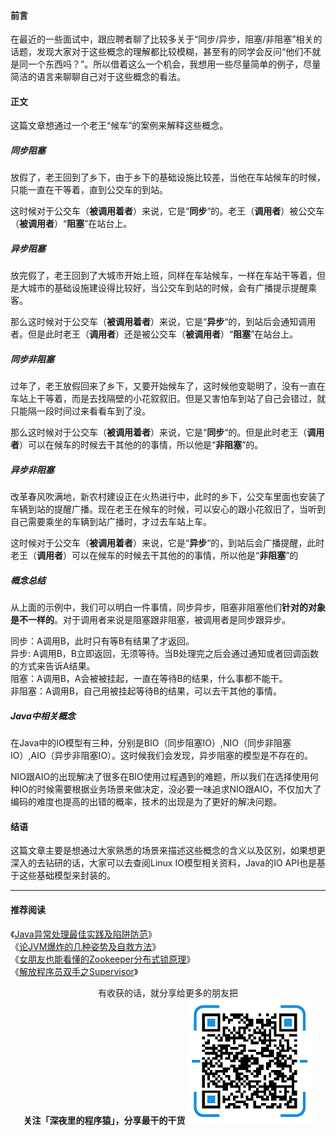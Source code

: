 #### 前言
在最近的一些面试中，跟应聘者聊了比较多关于“同步/异步，阻塞/非阻塞”相关的话题，发现大家对于这些概念的理解都比较模糊，甚至有的同学会反问“他们不就是同一个东西吗？”。所以借着这么一个机会，我想用一些尽量简单的例子，尽量简洁的语言来聊聊自己对于这些概念的看法。

#### 正文
这篇文章想通过一个老王“候车”的案例来解释这些概念。  

##### 同步阻塞
放假了，老王回到了乡下，由于乡下的基础设施比较差，当他在车站候车的时候，只能一直在干等着，直到公交车的到站。

这时候对于公交车（**被调用着者**）来说，它是“**同步**“的。老王（**调用者**）被公交车（**被调用者**）“**阻塞**”在站台上。

##### 异步阻塞
放完假了，老王回到了大城市开始上班，同样在车站候车，一样在车站干等着，但是大城市的基础设施建设得比较好，当公交车到站的时候，会有广播提示提醒乘客。

那么这时候对于公交车（**被调用着者**）来说，它是“**异步**“的，到站后会通知调用者。但是此时老王（**调用者**）还是被公交车（**被调用者**）“**阻塞**”在站台上。

##### 同步非阻塞

过年了，老王放假回来了乡下，又要开始候车了，这时候他变聪明了，没有一直在车站上干等着，而是去找隔壁的小花叙叙旧。但是又害怕车到站了自己会错过，就只能隔一段时间过来看看车到了没。

那么这时候对于公交车（**被调用着者**）来说，它是“**同步**“的。但是此时老王（**调用者**）可以在候车的时候去干其他的的事情，所以他是“**非阻塞**”的。

##### 异步非阻塞

改革春风吹满地，新农村建设正在火热进行中，此时的乡下，公交车里面也安装了车辆到站的提醒广播。现在老王在候车的时候，可以安心的跟小花叙旧了，当听到自己需要乘坐的车辆到站广播时，才过去车站上车。

这时候对于公交车（**被调用着者**）来说，它是“**异步**“的，到站后会广播提醒，此时老王（**调用者**）可以在候车的时候去干其他的的事情，所以他是“**非阻塞**”的

##### 概念总结

从上面的示例中，我们可以明白一件事情，同步异步，阻塞非阻塞他们**针对的对象是不一样的**。对于调用者来说是阻塞跟非阻塞，被调用者是同步跟异步。

同步：A调用B，此时只有等B有结果了才返回。   
异步: A调用B，B立即返回，无须等待。当B处理完之后会通过通知或者回调函数的方式来告诉A结果。  
阻塞：A调用B，A会被被挂起，一直在等待B的结果，什么事都不能干。  
非阻塞：A调用B，自己用被挂起等待B的结果，可以去干其他的事情。

##### Java中相关概念

在Java中的IO模型有三种，分别是BIO（同步阻塞IO）,NIO（同步非阻塞IO）,AIO（异步非阻塞IO）。这时候我们会发现，异步阻塞的模型是不存在的。

NIO跟AIO的出现解决了很多在BIO使用过程遇到的难题，所以我们在选择使用何种IO的时候需要根据业务场景来做决定，没必要一味追求NIO跟AIO，不仅加大了编码的难度也提高的出错的概率，技术的出现是为了更好的解决问题。

#### 结语

这篇文章主要是想通过大家熟悉的场景来描述这些概念的含义以及区别，如果想更深入的去钻研的话，大家可以去查阅Linux IO模型相关资料，Java的IO API也是基于这些基础模型来封装的。

---

#### 推荐阅读

《[Java异常处理最佳实践及陷阱防范](https://mp.weixin.qq.com/s/zeGqY0ZcrU_oOHpVW9V3zQ)》  
《[论JVM爆炸的几种姿势及自救方法](https://mp.weixin.qq.com/s/2oLX-i5zbTNayjJzAOSN8A)》  
《[女朋友也能看懂的Zookeeper分布式锁原理](https://mp.weixin.qq.com/s/H8-CLqcjct1lCswnAux06w)》  
《[解放程序员双手之Supervisor](https://mp.weixin.qq.com/s/cMvrhqSJrNBYoq5NJqTT5w)》  


<p align="center">
            有收获的话，就分享给更多的朋友把<br/>
            <b>关注「深夜里的程序猿」，分享最干的干货</b>
            <img src="/resource/qrcode.png" alt="Sample"  width="200" height="200">
</p>